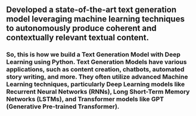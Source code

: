 ## Developed a state-of-the-art text generation model leveraging machine learning techniques to autonomously produce coherent and contextually relevant textual content.

### So, this is how we build a Text Generation Model with Deep Learning using Python. Text Generation Models have various applications, such as content creation, chatbots, automated story writing, and more. They often utilize advanced Machine Learning techniques, particularly Deep Learning models like Recurrent Neural Networks (RNNs), Long Short-Term Memory Networks (LSTMs), and Transformer models like GPT (Generative Pre-trained Transformer).
